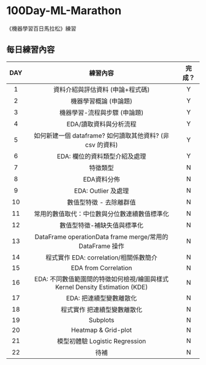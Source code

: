 # 100Day-ML-Marathon
《機器學習百日馬拉松》練習

## 每日練習內容
| DAY | 練習內容 | 完成？ |
|:---:| :------: | :----: |
| 1 | 資料介紹與評估資料 (申論+程式碼) | Y |
| 2 | 機器學習概論 (申論題) | Y |
| 3 | 機器學習-流程與步驟 (申論題) | Y |
| 4 | EDA/讀取資料與分析流程 | Y |
| 5 | 如何新建一個 dataframe? 如何讀取其他資料? (非 csv 的資料) | Y |
| 6 | EDA: 欄位的資料類型介紹及處理 | Y |
| 7 | 特徵類型 | N |
| 8 | EDA資料分佈 | N |
| 9 | EDA: Outlier 及處理 | N |
| 10 | 數值型特徵 - 去除離群值 | N |
| 11 | 常用的數值取代：中位數與分位數連續數值標準化 | N |
| 12 | 數值型特徵-補缺失值與標準化 | N |
| 13 | DataFrame operationData frame merge/常用的 DataFrame 操作 | N |
| 14 | 程式實作 EDA: correlation/相關係數簡介 | N |
| 15 | EDA from Correlation | N |
| 16 | EDA: 不同數值範圍間的特徵如何檢視/繪圖與樣式Kernel Density Estimation (KDE) | N |
| 17 | EDA: 把連續型變數離散化 | N |
| 18 | 程式實作 把連續型變數離散化 | N |
| 19 | Subplots | N |
| 20 | Heatmap & Grid-plot | N |
| 21 | 模型初體驗 Logistic Regression | N |
| 22 | 待補 | N |